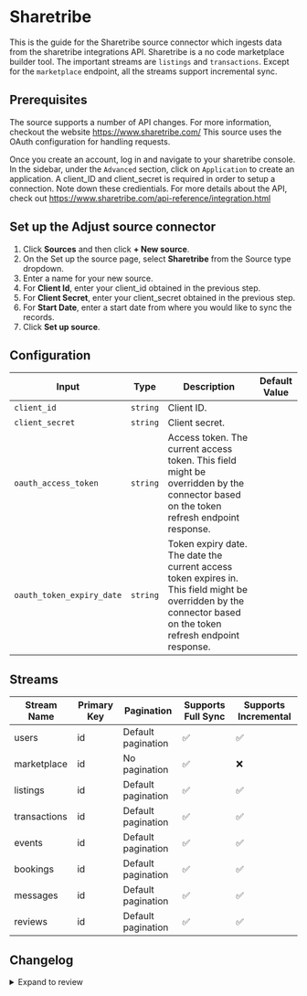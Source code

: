 # Sharetribe

This is the guide for the Sharetribe source connector which ingests data from the sharetribe integrations API.
Sharetribe is a no code marketplace builder tool. The important streams are `listings` and `transactions`.
Except for the `marketplace` endpoint, all the streams support incremental sync.

## Prerequisites

The source supports a number of API changes. For more information, checkout the website https://www.sharetribe.com/
This source uses the OAuth configuration for handling requests.

Once you create an account, log in and navigate to your sharetribe console.
In the sidebar, under the `Advanced` section, click on `Application` to create an application.
A client_ID and client_secret is required in order to setup a connection. Note down these credientials.
For more details about the API, check out https://www.sharetribe.com/api-reference/integration.html

## Set up the Adjust source connector

1. Click **Sources** and then click **+ New source**.
2. On the Set up the source page, select **Sharetribe** from the Source type dropdown.
3. Enter a name for your new source.
4. For **Client Id**, enter your client_id obtained in the previous step.
5. For **Client Secret**, enter your client_secret obtained in the previous step.
6. For **Start Date**, enter a start date from where you would like to sync the records.
7. Click **Set up source**.

## Configuration

| Input | Type | Description | Default Value |
|-------|------|-------------|---------------|
| `client_id` | `string` | Client ID.  |  |
| `client_secret` | `string` | Client secret.  |  |
| `oauth_access_token` | `string` | Access token. The current access token. This field might be overridden by the connector based on the token refresh endpoint response. |  |
| `oauth_token_expiry_date` | `string` | Token expiry date. The date the current access token expires in. This field might be overridden by the connector based on the token refresh endpoint response. |  |

## Streams
| Stream Name | Primary Key | Pagination | Supports Full Sync | Supports Incremental |
|-------------|-------------|------------|---------------------|----------------------|
| users | id | Default pagination | ✅ |   ✅ |
| marketplace | id | No pagination | ✅ |  ❌  |
| listings | id | Default pagination | ✅ |  ✅  |
| transactions | id | Default pagination | ✅ |  ✅  |
| events | id | Default pagination | ✅ |  ✅  |
| bookings | id | Default pagination | ✅ |  ✅  |
| messages | id | Default pagination | ✅ |  ✅  |
| reviews | id | Default pagination | ✅ |  ✅  |

## Changelog

<details>
  <summary>Expand to review</summary>

| Version          | Date              | Pull Request | Subject        |
|------------------|-------------------|--------------|----------------|
| 0.0.17 | 2025-03-29 | [56883](https://github.com/airbytehq/airbyte/pull/56883) | Update dependencies |
| 0.0.16 | 2025-03-22 | [56244](https://github.com/airbytehq/airbyte/pull/56244) | Update dependencies |
| 0.0.15 | 2025-03-09 | [55646](https://github.com/airbytehq/airbyte/pull/55646) | Update dependencies |
| 0.0.14 | 2025-03-01 | [55125](https://github.com/airbytehq/airbyte/pull/55125) | Update dependencies |
| 0.0.13 | 2025-02-22 | [54518](https://github.com/airbytehq/airbyte/pull/54518) | Update dependencies |
| 0.0.12 | 2025-02-15 | [54051](https://github.com/airbytehq/airbyte/pull/54051) | Update dependencies |
| 0.0.11 | 2025-02-08 | [53516](https://github.com/airbytehq/airbyte/pull/53516) | Update dependencies |
| 0.0.10 | 2025-02-01 | [53023](https://github.com/airbytehq/airbyte/pull/53023) | Update dependencies |
| 0.0.9 | 2025-01-25 | [52485](https://github.com/airbytehq/airbyte/pull/52485) | Update dependencies |
| 0.0.8 | 2025-01-18 | [51884](https://github.com/airbytehq/airbyte/pull/51884) | Update dependencies |
| 0.0.7 | 2025-01-11 | [51369](https://github.com/airbytehq/airbyte/pull/51369) | Update dependencies |
| 0.0.6 | 2024-12-28 | [50728](https://github.com/airbytehq/airbyte/pull/50728) | Update dependencies |
| 0.0.5 | 2024-12-21 | [49709](https://github.com/airbytehq/airbyte/pull/49709) | Update dependencies |
| 0.0.4 | 2024-12-12 | [49327](https://github.com/airbytehq/airbyte/pull/49327) | Update dependencies |
| 0.0.3 | 2024-12-11 | [49055](https://github.com/airbytehq/airbyte/pull/49055) | Starting with this version, the Docker image is now rootless. Please note that this and future versions will not be compatible with Airbyte versions earlier than 0.64 |
| 0.0.2 | 2024-11-04 | [48188](https://github.com/airbytehq/airbyte/pull/48188) | Update dependencies |
| 0.0.1 | 2024-10-03 | | Initial release by [@aazam-gh](https://github.com/aazam-gh) via Connector Builder |

</details>
